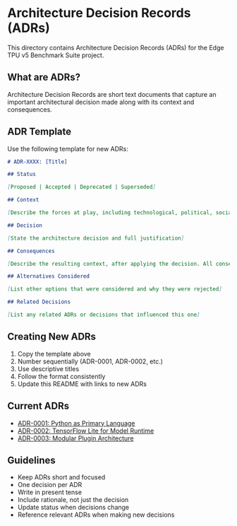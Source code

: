 # Architecture Decision Records (ADRs)

This directory contains Architecture Decision Records (ADRs) for the Edge TPU v5 Benchmark Suite project.

## What are ADRs?

Architecture Decision Records are short text documents that capture an important architectural decision made along with its context and consequences.

## ADR Template

Use the following template for new ADRs:

```markdown
# ADR-XXXX: [Title]

## Status

[Proposed | Accepted | Deprecated | Superseded]

## Context

[Describe the forces at play, including technological, political, social, and project local forces]

## Decision

[State the architecture decision and full justification]

## Consequences

[Describe the resulting context, after applying the decision. All consequences should be listed here, not just the "positive" ones]

## Alternatives Considered

[List other options that were considered and why they were rejected]

## Related Decisions

[List any related ADRs or decisions that influenced this one]
```

## Creating New ADRs

1. Copy the template above
2. Number sequentially (ADR-0001, ADR-0002, etc.)
3. Use descriptive titles
4. Follow the format consistently
5. Update this README with links to new ADRs

## Current ADRs

- [ADR-0001: Python as Primary Language](./adr-0001-python-primary-language.md)
- [ADR-0002: TensorFlow Lite for Model Runtime](./adr-0002-tensorflow-lite-runtime.md)
- [ADR-0003: Modular Plugin Architecture](./adr-0003-modular-plugin-architecture.md)

## Guidelines

- Keep ADRs short and focused
- One decision per ADR
- Write in present tense
- Include rationale, not just the decision
- Update status when decisions change
- Reference relevant ADRs when making new decisions
